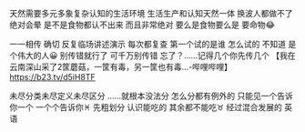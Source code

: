 天然需要多元多象复杂认知的生活环境
生活生产和认知天然一体 换波人都做不了
绝对会晕 是不是食物都认不出来
而且非常绝对 要么是食物要么是 要命物😂

一一相传 确切 反复临场讲述演示 每次都复查
第一个试的是谁 怎么试的 不知道 是个伟大的人😀
别传错就行了 可千万别传错
忘了？……记得几个你先传几个
【我在云南深山采了2筐蘑菇，一筐有毒，另一筐也有毒…-哔哩哔哩】 https://b23.tv/d5iH8TF

未尽分类未尽定义未尽区分
……就根本没法分 怎么分都有例外的
只能见一个告诉你一个 一个个告诉你♓︎
先粗划分 认识能吃的 其余都不能吃♉︎
经过混合发展的 英语
